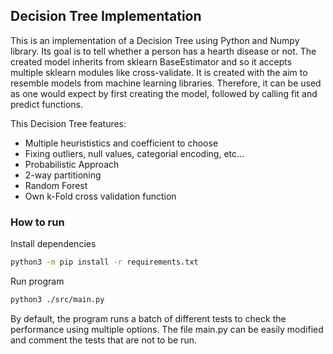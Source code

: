 ## Decision Tree Implementation

This is an implementation of a Decision Tree using Python and Numpy library. Its goal is to tell whether a person has a hearth disease or not. The created model inherits from sklearn BaseEstimator and so it accepts multiple sklearn modules like cross-validate.
It is created with the aim to resemble models from machine learning libraries. Therefore, it can be used as one would expect by first creating the model, followed by calling fit and predict functions.

This Decision Tree features:
- Multiple heurististics and coefficient to choose
- Fixing outliers, null values, categorial encoding, etc...
- Probabilistic Approach
- 2-way partitioning
- Random Forest
- Own k-Fold cross validation function

### How to run
Install dependencies
```bash
python3 -m pip install -r requirements.txt
```

Run program
```bash
python3 ./src/main.py
```
By default, the program runs a batch of different tests to check the performance using multiple options. The file main.py can be easily modified and comment the tests that are not to be run.
